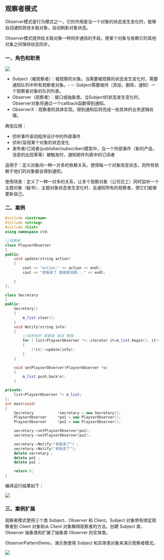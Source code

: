## 观察者模式 ##

Observer模式是行为模式之一，它的作用是当一个对象的状态发生变化时，能够自动通知其他关联对象，自动刷新对象状态。

Observer模式提供给关联对象一种同步通信的手段，使某个对象与依赖它的其他对象之间保持状态同步。

### 一、角色和职责 ###

![](https://i.imgur.com/xqwkbh8.png)

- Subject（被观察者）：被观察的对象。当需要被观察的状态发生变化时，需要通知队列中所有观察者对象。- --  Subject需要维持（添加，删除，通知）一个观察者对象的队列列表。
- Observer（观察者）：接口或抽象类。当Subject的状态发生变化时，Observer对象将通过一个callback函数得到通知。
- ObserverX：观察者的具体实现。得到通知后将完成一些具体的业务逻辑处理。

典型应用：

- 侦听事件驱动程序设计中的外部事件
- 侦听/监视某个对象的状态变化
- 发布者/订阅者(publisher/subscriber)模型中，当一个外部事件（新的产品，消息的出现等等）被触发时，通知邮件列表中的订阅者

适用于：定义对象间一种一对多的依赖关系，使得每一个对象改变状态，则所有依赖于他们的对象都会得到通知。

使用场景：定义了一种一对多的关系，让多个观察对象（公司员工）同时监听一个主题对象（秘书），主题对象状态发生变化时，会通知所有的观察者，使它们能够更新自己。

### 二、案例 ###
```cpp
#include <iostream>
#include <string>
#include <list>
using namespace std;

//观察者 
class PlayserObserver
{
public:
	void update(string action)
	{
		cout << "action:" << action << endl;
		cout << "老板来了 我很害怕啊..." << endl;
		
	}
};

class Secretary
{
public:
	Secretary()
	{
		m_list.clear();
	}
	void Notify(string info)
	{
		//给所有的 观察者 发送 情报
		for ( list<PlayserObserver *>::iterator it=m_list.begin(); it!=m_list.end(); it++)
		{
			(*it)->update(info);
		}
	}

	void setPlayserObserver(PlayserObserver *o)
	{
		m_list.push_back(o);
	}

private:
	list<PlayserObserver *> m_list;
};
int main(void)
{
	Secretary			*secretary = new Secretary();
	PlayserObserver		*po1 = new PlayserObserver();
	PlayserObserver		*po2 = new PlayserObserver();

	secretary->setPlayserObserver(po1);
	secretary->setPlayserObserver(po2);

	secretary->Notify("老板来了") ;
	secretary->Notify("老板走了");
	delete secretary ;
	delete po1 ;
	delete po2 ;

	return 0;
}
```
编译运行结果如下：

![](https://i.imgur.com/12WdZUB.png)

### 三、案例扩展 ###

观察者模式使用三个类 Subject、Observer 和 Client。Subject 对象带有绑定观察者到 Client 对象和从 Client 对象解绑观察者的方法。创建 Subject 类、Observer 抽象类和扩展了抽象类 Observer 的实体类。

ObserverPatternDemo，演示类使用 Subject 和实体类对象来演示观察者模式。

![](https://i.imgur.com/uFExhmw.jpg)